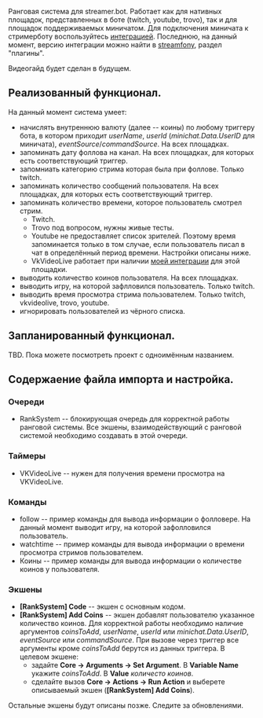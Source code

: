 Ранговая система для streamer.bot. Работает как для нативных площадок, представленных в боте (twitch, youtube, trovo), так и для площадок поддерживаемых миничатом. Для подключения миничата к стримерботу воспользуйтесь [интеграцией](https://docs.play-code.ru/minichat). Последнюю, на данный момент, версию интеграции можно найти в [streamfony](https://t.me/StreamfonyBot?start=_tgr_JpK_P4xlZmI6), раздел "плагины".

Видеогайд будет сделан в будущем.

## Реализованный функционал.
На данный момент система умеет:
- начислять внутреннюю валюту (далее -- коины) по любому триггеру бота, в котором приходит *userName*, *userId* (*minichat.Data.UserID* для миничата), *eventSource*/*commandSource*. На всех площадках.
- запоминать дату фоллова на канал. На всех площадках, для которых есть соответствующий триггер.
- запомниать категорию стрима которая была при фоллове. Только twitch.
- запоминать количество сообщений пользователя. На всех площадках, для которых есть соответствующий триггер.
- запоминать количество времени, которое пользователь смотрел стрим.
    - Twitch.
    - Trovo под вопросом, нужны живые тесты.
    - Youtube не предоставляет список зрителей. Поэтому время запоминается только в том случае, если пользователь писал в чат в определённый период времени. Настройки описаны ниже.
    - VkVideoLive работает при наличии [моей интеграции](https://github.com/NuboHeimer/VkVideoLiveService/releases) для этой площадки.
- выводить количество коинов пользователя. На всех площадках.
- выводить игру, на которой зафлловился пользователь. Только twitch.
- выводить время просмотра стрима пользователем. Только twitch, vkvideolive, trovo, youtube.
- игнорировать пользователей из чёрного списка.

## Запланированный функционал.
TBD. Пока можете посмотреть проект с одноимённым названием.

## Содержаение файла импорта и настройка.
### Очереди
- RankSystem -- блокирующая очередь для корректной работы ранговой системы. Все экшены, взаимодействующий с ранговой системой необходимо создавать в этой очереди.
### Таймеры
- VKVideoLive -- нужен для получения времени просмотра на VKVideoLive.
### Команды
- follow -- пример команды для вывода информации о фолловере. На данный момент выводит игру, на которой зафолловился пользователь.
- watchtime -- пример команды для вывода информации о времени просмотра стримов пользователем.
- Коины -- пример команды для вывода информации о количестве коинов у пользователя.
### Экшены
- **\[RankSystem] Code** -- экшен с основным кодом.
- **\[RankSystem] Add Coins** -- экшен добавлят пользователю указанное количество коинов. Для корректной работы необходимо наличие аргументов *coinsToAdd*, *userName*, *userId* или *minichat.Data.UserID*, *eventSource* или *commandSource*.
    При вызове через триггер все аргументы кроме *coinsToAdd* берутся из данных триггера.
    В целевом экшене:
    - задайте **Core -> Arguments -> Set Argument**. В **Variable Name** укажите *coinsToAdd*. В **Value** *количесто коинов*.
    - сделайте вызов **Core -> Actions -> Run Action** и выберете описываемый экшен (**\[RankSystem] Add Coins**).

Остальные экшены будут описаны позже. Следите за обновлениями.